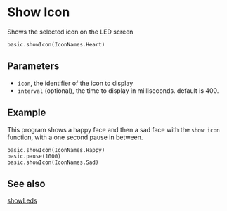 # Show Icon

Shows the selected icon on the LED screen

```sig
basic.showIcon(IconNames.Heart)
```

## Parameters

* ``icon``, the identifier of the icon to display
* ``interval`` (optional), the time to display in milliseconds. default is 400.

## Example

This program shows a happy face and then a sad face with the ``show icon`` function, with a one second pause in between.

```blocks
basic.showIcon(IconNames.Happy)
basic.pause(1000)
basic.showIcon(IconNames.Sad)
```

## See also

[showLeds](/makecode-blockeditor/reference/basic/show-leds)